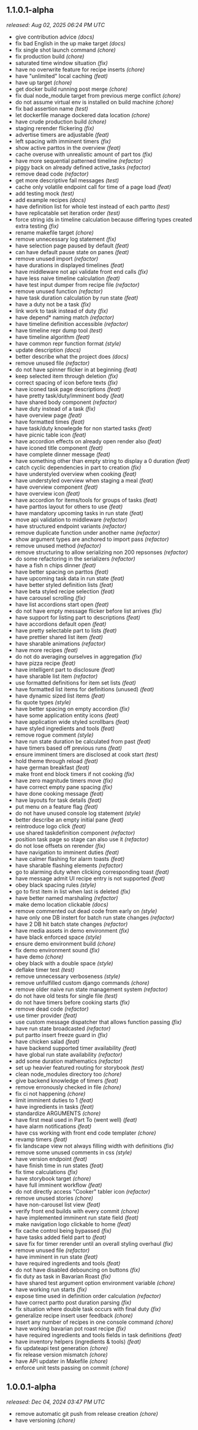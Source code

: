 ## 1.1.0.1-alpha
*released: Aug 02, 2025 06:24 PM UTC*
- give contribution advice *(docs)*
- fix bad English in the up make target *(docs)*
- fix single shot launch command *(chore)*
- fix production build *(chore)*
- saturated time window situation *(fix)*
- have no overwrite feature for recipe inserts *(chore)*
- have "unlimited" local caching *(feat)*
- have up target *(chore)*
- get docker build running post merge *(chore)*
- fix dual node_module target from previous merge conflict *(chore)*
- do not assume virtual env is installed on build machine *(chore)*
- fix bad assertion name *(test)*
- let dockerfile manage dockered data location *(chore)*
- have crude production build *(chore)*
- staging rerender flickering *(fix)*
- advertise timers are adjustable *(feat)*
- left spacing with imminent timers *(fix)*
- show active parttos in the overview *(feat)*
- cache overuse with unrealistic amount of part tos *(fix)*
- have more sequential patterned timeline *(refactor)*
- piggy back on already defined active_tasks *(refactor)*
- remove dead code *(refactor)*
- get more descriptive fail messages *(test)*
- cache only volatile endpoint call for time of a page load *(feat)*
- add testing mock *(test)*
- add example recipes *(docs)*
- have definition list for whole test instead of each partto *(test)*
- have replicatable set iteration order *(test)*
- force string ids in timeline calculation because differing types created extra testing *(fix)*
- rename makefile target *(chore)*
- remove unnecessary log statement *(fix)*
- have selection page paused by default *(feat)*
- can have default pause state on panes *(feat)*
- remove unused import *(refactor)*
- have durations in displayed timelines *(feat)*
- have middleware not api validate front end calls *(fix)*
- have less naive timeline calculation *(feat)*
- have test input dumper from recipe file *(refactor)*
- remove unused function *(refactor)*
- have task duration calculation by run state *(feat)*
- have a duty not be a task *(fix)*
- link work to task instead of duty *(fix)*
- have depend* naming match *(refactor)*
- have timeline definition accessible *(refactor)*
- have timeline repr dump tool *(test)*
- have timeline algorithm *(feat)*
- have common repr function format *(style)*
- update description *(docs)*
- better describe what the project does *(docs)*
- remove unused file *(refactor)*
- do not have spinner flicker in at beginning *(feat)*
- keep selected item through deletion *(fix)*
- correct spacing of icon before texts *(fix)*
- have iconed task page descriptions *(feat)*
- have pretty task/duty/imminent body *(feat)*
- have shared body component *(refactor)*
- have duty instead of a task *(fix)*
- have overview page *(feat)*
- have formatted times *(feat)*
- have task/duty knowlegde for non started tasks *(feat)*
- have picnic table icon *(feat)*
- have accordion effects on already open render also *(feat)*
- have iconed title component *(feat)*
- have complete dinner message *(feat)*
- have something other than empty string to display a 0 duration *(feat)*
- catch cyclic dependencies in part to creation *(fix)*
- have understyled overview when cooking *(feat)*
- have understyled overview when staging a meal *(feat)*
- have overview component *(feat)*
- have overview icon *(feat)*
- have accordion for items/tools for groups of tasks *(feat)*
- have parttos layout for others to use *(feat)*
- have mandatory upcoming tasks in run state *(feat)*
- move api validation to middleware *(refactor)*
- have structured endpoint variants *(refactor)*
- remove duplicate function under another name *(refactor)*
- show argument types are anchored to import pass *(refactor)*
- remove unused method *(refactor)*
- remove structuring to allow serializing non 200 repsonses *(refactor)*
- do some refactoring in the serializers *(refactor)*
- have a fish n chips dinner *(feat)*
- have better spacing on parttos *(feat)*
- have upcoming task data in run state *(feat)*
- have better styled definition lists *(feat)*
- have beta styled recipe selection *(feat)*
- have carousel scrolling *(fix)*
- have list accordions start open *(feat)*
- do not have empty message flicker before list arrives *(fix)*
- have support for listing part to descriptions *(feat)*
- have accordions default open *(feat)*
- have pretty selectable part to lists *(feat)*
- have prettier shared list item *(feat)*
- have sharable animations *(refactor)*
- have more recipes *(feat)*
- do not do averaging ourselves in aggregation *(fix)*
- have pizza recipe *(feat)*
- have intelligent part to disclosure *(feat)*
- have sharable list item *(refactor)*
- use formatted definitions for item set lists *(feat)*
- have formatted list items for definitions (unused) *(feat)*
- have dynamic sized list items *(feat)*
- fix quote types *(style)*
- have better spacing on empty accordion *(fix)*
- have some application entity icons *(feat)*
- have application wide styled scrollbars *(feat)*
- have styled ingredients and tools *(feat)*
- remove rogue comment *(style)*
- have run state duration be calculated from past *(feat)*
- have timers based off previous runs *(feat)*
- ensure imminent timers are disclosed at cook start *(test)*
- hold theme through reload *(feat)*
- have german breakfast *(feat)*
- make front end block timers if not cooking *(fix)*
- have zero magnitude timers move *(fix)*
- have correct empty pane spacing *(fix)*
- have done cooking message *(feat)*
- have layouts for task details *(feat)*
- put menu on a feature flag *(feat)*
- do not have unused console log statement *(style)*
- better describe an empty initial pane *(feat)*
- reintroduce logo click *(feat)*
- use shared taskdefinition component *(refactor)*
- position task page so stage can also use it *(refactor)*
- do not lose offsets on rerender *(fix)*
- have navigation to imminent duties *(feat)*
- have calmer flashing for alarm toasts *(feat)*
- have sharable flashing elements *(refactor)*
- go to alarming duty when clicking corresponding toast *(feat)*
- have message admit UI recipe entry is not supported *(feat)*
- obey black spacing rules *(style)*
- go to first item in list when last is deleted *(fix)*
- have better named marshaling *(refactor)*
- make demo location clickable *(docs)*
- remove commented out dead code from early on *(style)*
- have only one DB instert for batch run state changes *(refactor)*
- have 2 DB hit batch state changes *(refactor)*
- have media assets in demo environment *(fix)*
- have black enforced space *(style)*
- ensure demo environment build *(chore)*
- fix demo environment sound *(fix)*
- have demo *(chore)*
- obey black with a double space *(style)*
- deflake timer test *(test)*
- remove unnecessary verboseness *(style)*
- remove unfulfilled custom django commands *(chore)*
- remove older naive run state management system *(refactor)*
- do not have old tests for single file *(test)*
- do not have timers before cooking starts *(fix)*
- remove dead code *(refactor)*
- use timer provider *(feat)*
- use custom message dispatcher that allows function passing *(fix)*
- have run state broadcasted *(refactor)*
- put partto insert freeze guard in *(fix)*
- have chicken salad *(feat)*
- have backend supported timer availability *(feat)*
- have global run state availability *(refactor)*
- add some duration mathematics *(refactor)*
- set up heavier featured routing for storybook *(test)*
- clean node_modules directory too *(chore)*
- give backend knowledge of timers *(feat)*
- remove erronously checked in file *(chore)*
- fix ci not happening *(chore)*
- limit imminent duties to 1 *(feat)*
- have ingredients in tasks *(feat)*
- standardize ARGUMENTS *(chore)*
- have first meal used in Part To (went well) *(feat)*
- have alarm notifications *(feat)*
- have css working with front end code templater *(chore)*
- revamp timers *(feat)*
- fix landscape view not always filling width with definitions *(fix)*
- remove some unused comments in css *(style)*
- have version endpoint *(feat)*
- have finish time in run states *(feat)*
- fix time calculations *(fix)*
- have storybook target *(chore)*
- have full imminent workflow *(feat)*
- do not directly access "Cooker" tabler icon *(refactor)*
- remove unused stories *(chore)*
- have non-carousel list view *(feat)*
- verify front end builds with every commit *(chore)*
- have implemented imminent run state field *(feat)*
- make navigation logo clickable to home *(feat)*
- fix cache control being bypassed *(fix)*
- have tasks added field part to *(feat)*
- save fix for timer rerender until an overall styling overhaul *(fix)*
- remove unused file *(refactor)*
- have imminent in run state *(feat)*
- have required ingredients and tools *(feat)*
- do not have disabled debouncing on buttons *(fix)*
- fix duty as task in Bavarian Roast *(fix)*
- have shared test argument option environment variable *(chore)*
- have working run starts *(fix)*
- expose time used in definition order calculation *(refactor)*
- have correct partto post duration parsing *(fix)*
- fix situation where double task occurs with final duty *(fix)*
- generalize recipe insert user feedback *(chore)*
- insert any number of recipes in one console command *(chore)*
- have working bavarian pot roast recipe *(fix)*
- have required ingredients and tools fields in task definitions *(feat)*
- have inventory helpers (ingredients & tools) *(feat)*
- fix updateapi test generation *(chore)*
- fix release version mismatch *(chore)*
- have API updater in Makefile *(chore)*
- enforce unit tests passing on commit *(chore)*

## 1.0.0.1-alpha
*released: Dec 04, 2024 03:47 PM UTC*
- remove automatic git push from release creation *(chore)*
- have versioning *(chore)*

